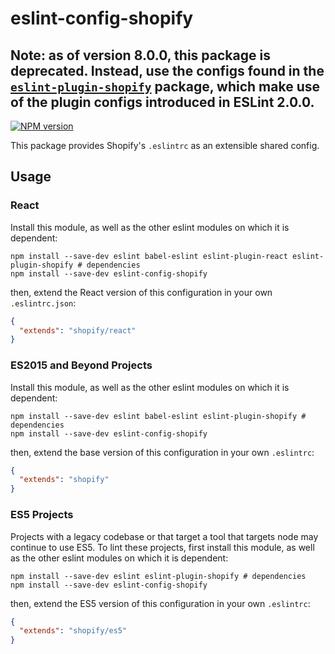 # eslint-config-shopify

## Note: as of version 8.0.0, this package is deprecated. Instead, use the configs found in the [`eslint-plugin-shopify`](../eslint-plugin-shopify) package, which make use of the plugin configs introduced in ESLint 2.0.0.

[![NPM version][npm-image]][npm-url]

This package provides Shopify's `.eslintrc` as an extensible shared config.

## Usage

### React

Install this module, as well as the other eslint modules on which it is dependent:

```shell
npm install --save-dev eslint babel-eslint eslint-plugin-react eslint-plugin-shopify # dependencies
npm install --save-dev eslint-config-shopify
```

then, extend the React version of this configuration in your own `.eslintrc.json`:

```json
{
  "extends": "shopify/react"
}
```

### ES2015 and Beyond Projects

Install this module, as well as the other eslint modules on which it is dependent:

```shell
npm install --save-dev eslint babel-eslint eslint-plugin-shopify # dependencies
npm install --save-dev eslint-config-shopify
```

then, extend the base version of this configuration in your own `.eslintrc`:

```json
{
  "extends": "shopify"
}
```

### ES5 Projects

Projects with a legacy codebase or that target a tool that targets node may continue to use ES5. To lint these projects, first install this module, as well as the other eslint modules on which it is dependent:

```shell
npm install --save-dev eslint eslint-plugin-shopify # dependencies
npm install --save-dev eslint-config-shopify
```

then, extend the ES5 version of this configuration in your own `.eslintrc`:

```json
{
  "extends": "shopify/es5"
}
```

[npm-url]: https://npmjs.org/package/eslint-config-shopify
[npm-image]: http://img.shields.io/npm/v/eslint-config-shopify.svg?style=flat-square
